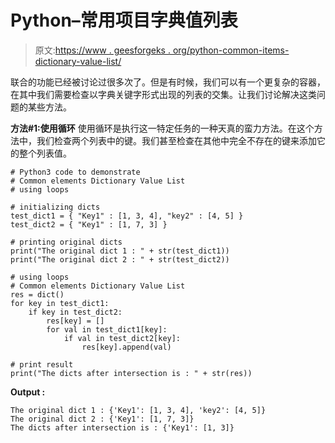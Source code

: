 # Python–常用项目字典值列表

> 原文:[https://www . geesforgeks . org/python-common-items-dictionary-value-list/](https://www.geeksforgeeks.org/python-common-items-dictionary-value-list/)

联合的功能已经被讨论过很多次了。但是有时候，我们可以有一个更复杂的容器，在其中我们需要检查以字典关键字形式出现的列表的交集。让我们讨论解决这类问题的某些方法。

**方法#1:使用循环**
使用循环是执行这一特定任务的一种天真的蛮力方法。在这个方法中，我们检查两个列表中的键。我们甚至检查在其他中完全不存在的键来添加它的整个列表值。

```
# Python3 code to demonstrate
# Common elements Dictionary Value List
# using loops

# initializing dicts
test_dict1 = { "Key1" : [1, 3, 4], "key2" : [4, 5] }
test_dict2 = { "Key1" : [1, 7, 3] }

# printing original dicts
print("The original dict 1 : " + str(test_dict1))
print("The original dict 2 : " + str(test_dict2))

# using loops
# Common elements Dictionary Value List
res = dict()
for key in test_dict1: 
    if key in test_dict2: 
        res[key] = []
        for val in test_dict1[key]:
            if val in test_dict2[key]:
                res[key].append(val)

# print result
print("The dicts after intersection is : " + str(res))
```

**Output :**

```
The original dict 1 : {'Key1': [1, 3, 4], 'key2': [4, 5]}
The original dict 2 : {'Key1': [1, 7, 3]}
The dicts after intersection is : {'Key1': [1, 3]}

```